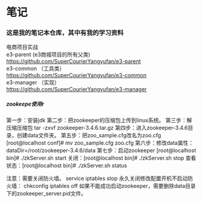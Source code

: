 # 笔记
<H3>这是我的笔记本仓库，其中有我的学习资料</H3>

电商项目实战 <br/>
e3-parent (e3商城项目的所有父类) <br/>
https://github.com/SuperCourierYangyufan/e3-parent <br/>
e3-common （工具类） <br/>
https://github.com/SuperCourierYangyufan/e3-common <br/>
e3-manager （实现） <br/>
https://github.com/SuperCourierYangyufan/e3-manager <br/>








<H5>zookeepe使用r</H5>
第一步：安装jdk
第二步：把zookeeper的压缩包上传到linux系统。
第三步：解压缩压缩包
tar -zxvf zookeeper-3.4.6.tar.gz
第四步：进入zookeeper-3.4.6目录，创建data文件夹。
第五步：把zoo_sample.cfg改名为zoo.cfg
[root@localhost conf]# mv zoo_sample.cfg zoo.cfg
第六步：修改data属性：dataDir=/root/zookeeper-3.4.6/data
第七步：启动zookeeper
[root@localhost bin]# ./zkServer.sh start
关闭：[root@localhost bin]# ./zkServer.sh stop
查看状态：[root@localhost bin]# ./zkServer.sh status

注意：需要关闭防火墙。
service iptables stop
永久关闭修改配置开机不启动防火墙：
chkconfig iptables off
如果不能成功启动zookeeper，需要删除data目录下的zookeeper_server.pid文件。
